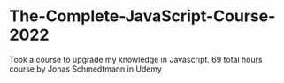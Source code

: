 # The-Complete-JavaScript-Course-2022
Took a course to upgrade my knowledge in Javascript. 69 total hours course by Jonas Schmedtmann in Udemy
